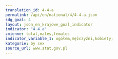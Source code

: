 ```yaml
---
translation_id: 4-4-a
permalink: /api/en/national/4/4-4-a.json
sdg_goal: 4
layout: json_en_krajowe_goal_indicator
indicator: "4.4.a"
zmienne: total,males,females
indicator_variable_1: ogółem,mężczyźni,kobiety;
kategorie: by sex
source_url: www.stat.gov.pl
---
```

